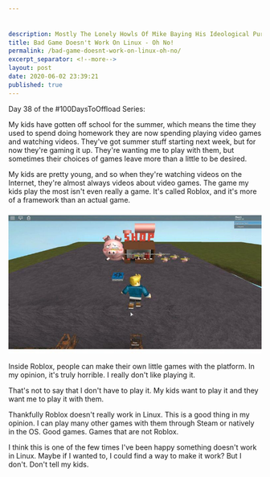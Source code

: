 ```yaml
---


description: Mostly The Lonely Howls Of Mike Baying His Ideological Purity At The Moon
title: Bad Game Doesn't Work On Linux - Oh No!
permalink: /bad-game-doesnt-work-on-linux-oh-no/
excerpt_separator: <!--more-->
layout: post
date: 2020-06-02 23:39:21
published: true
---
```


Day 38 of the #100DaysToOffload Series:

My kids have gotten off school for the summer, which means the time they used to spend doing homework they are now spending playing video games and watching videos. They've got summer stuff starting next week, but for now they're gaming it up. They're wanting me to play with them, but sometimes their choices of games leave more than a little to be desired.

<!--more-->

My kids are pretty young, and so when they're watching videos on the Internet, they're almost always videos about video games. The game my kids play the most isn't even really a game. It's called Roblox, and it's more of a framework than an actual game. 

![](/assets/images/tuOYk3X.jpeg)

Inside Roblox, people can make their own little games with the platform. In my opinion, it's truly horrible. I really don't like playing it.

That's not to say that I don't have to play it. My kids want to play it and they want me to play it with them.

Thankfully Roblox doesn't really work in Linux. This is a good thing in my opinion. I can play many other games with them through Steam or natively in the OS. Good games. Games that are not Roblox.

I think this is one of the few times I've been happy something doesn't work in Linux. Maybe if I wanted to, I could find a way to make it work? But I don't. Don't tell my kids.
